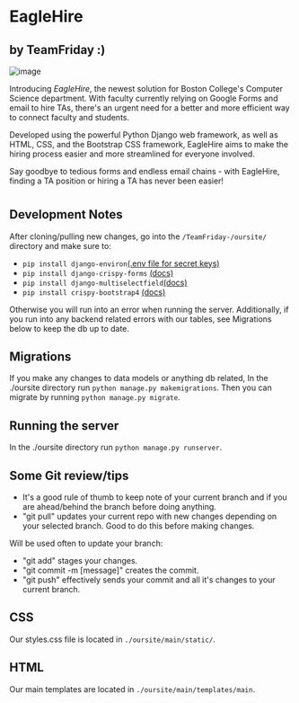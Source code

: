# EagleHire 
## by TeamFriday :)

![image](https://images.squarespace-cdn.com/content/v1/5b02fe5ca9e028b65539cd7e/1531428740339-XJ3NOQLSMM8YGX3PX95O/02+Boston+College.jpg?format=2500w)

Introducing *EagleHire*, the newest solution for Boston College's Computer Science department. With faculty currently relying on Google Forms and email to hire TAs, there's an urgent need for a better and more efficient way to connect faculty and students. 

Developed using the powerful Python Django web framework, as well as HTML, CSS, and the Bootstrap CSS framework, EagleHire aims to make the hiring process easier and more streamlined for everyone involved. 

Say goodbye to tedious forms and endless email chains - with EagleHire, finding a TA position or hiring a TA has never been easier!
#

## Development Notes

After cloning/pulling new changes, go into the `/TeamFriday-/oursite/` directory and make sure to: 

- ```pip install django-environ```[(.env file for secret keys)](https://alicecampkin.medium.com/how-to-set-up-environment-variables-in-django-f3c4db78c55f)
- ```pip install django-crispy-forms``` [(docs)](https://django-crispy-forms.readthedocs.io/en/latest/install.html)
- ```pip install django-multiselectfield```[(docs)](https://pypi.org/project/django-multiselectfield/) 
- ```pip install crispy-bootstrap4``` [(docs)](https://getbootstrap.com/docs/4.0/getting-started/introduction/) 

Otherwise you will run into an error when running the server. 
Additionally, if you run into any backend related errors with our tables, see Migrations below to keep the db up to date.

## Migrations

If you make any changes to data models or anything db related, In the ./oursite directory run ```python manage.py makemigrations```.
Then you can migrate by running ```python manage.py migrate```.

## Running the server

In the ./oursite directory run ```python manage.py runserver```.

## Some Git review/tips

- It's a good rule of thumb to keep note of your current branch and if you are ahead/behind the branch before doing anything.
- "git pull" updates your current repo with new changes depending on your selected branch. Good to do this before making changes.

Will be used often to update your branch:
- "git add" stages your changes.
- "git commit -m [message]" creates the commit.
- "git push" effectively sends your commit and all it's changes to your current branch.

## CSS

Our styles.css file is located in `./oursite/main/static/`.

## HTML

Our main templates are located in `./oursite/main/templates/main`.
